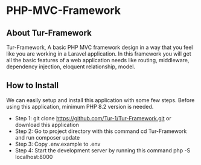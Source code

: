 # PHP-MVC-Framework

## About Tur-Framework

Tur-Framework, A basic PHP MVC framework design in a way that you feel like you are working in a Laravel application.
 In this framework you will get all the basic features of a web application needs like routing, middleware, dependency injection, eloquent relationship, model.



## How to Install

We can easily setup and install this application with some few steps. Before using this application, minimum PHP 8.2 version is needed.

- Step 1: git clone https://github.com/Tur-1/Tur-Framework.git or download this application
- Step 2: Go to project directory with this command cd Tur-Framework and run composer update
- Step 3: Copy .env.example to .env
- Step 4: Start the development server by running this command php -S localhost:8000